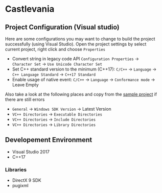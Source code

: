 # Castlevania

## Project Configuration (Visual studio)

Here are some configurations you may want to change to build the project successfully (using Visual Studio).
Open the project settings by select current project, right click and choose `Properties`
- Convert string in legacy code API `Configuration Properties` -> `Character Set` -> `Use Unicode Character Set`
- Set C++ standard version to the minimum (C++17): `C/C++` -> `Language` -> `C++ Language Standard` -> `C++17 Standard`
- Enable usage of native event: `C/C++` -> `Language` -> `Conformance mode` -> Leave Empty

Also take a look at the following places and copy from the [sample project] if
there are still errors

- `General` -> `Windows SDK Version` -> Latest Version
- `VC++ Directories` -> `Executable Directories`
- `VC++ Directories` -> `Include Directories`
- `VC++ Directories` -> `Library Directories`
 
## Developement Environment
- Visual Studio 2017
- C++17

### Libraries
- DirectX 9 SDK
- pugixml

[sample project]: https://github.com